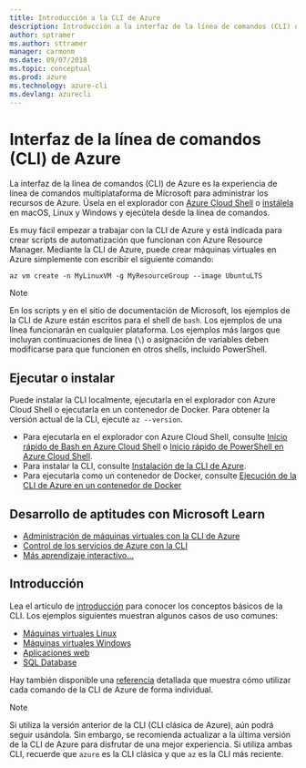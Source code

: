 ```yaml
---
title: Introducción a la CLI de Azure
description: Introducción a la interfaz de la línea de comandos (CLI) de Azure.
author: sptramer
ms.author: sttramer
manager: carmonm
ms.date: 09/07/2018
ms.topic: conceptual
ms.prod: azure
ms.technology: azure-cli
ms.devlang: azurecli
---
```


# <a name="azure-command-line-interface-cli"></a>Interfaz de la línea de comandos (CLI) de Azure

La interfaz de la línea de comandos (CLI) de Azure es la experiencia de línea de comandos multiplataforma de Microsoft para administrar los recursos de Azure.
Úsela en el explorador con [Azure Cloud Shell](/azure/cloud-shell/overview) o [instálela](install-azure-cli.md) en macOS, Linux y Windows y ejecútela desde la línea de comandos.

Es muy fácil empezar a trabajar con la CLI de Azure y está indicada para crear scripts de automatización que funcionan con Azure Resource Manager.
Mediante la CLI de Azure, puede crear máquinas virtuales en Azure simplemente con escribir el siguiente comando:

```azurecli-interactive
az vm create -n MyLinuxVM -g MyResourceGroup --image UbuntuLTS
```

> [!NOTE]
>
> En los scripts y en el sitio de documentación de Microsoft, los ejemplos de la CLI de Azure están escritos para el shell de `bash`. Los ejemplos de una línea funcionarán en cualquier plataforma. Los ejemplos más largos que incluyan continuaciones de línea (`\`) o asignación de variables deben modificarse para que funcionen en otros shells, incluido PowerShell.

## <a name="run-or-install"></a>Ejecutar o instalar

Puede instalar la CLI localmente, ejecutarla en el explorador con Azure Cloud Shell o ejecutarla en un contenedor de Docker. Para obtener la versión actual de la CLI, ejecute `az --version`.

* Para ejecutarla en el explorador con Azure Cloud Shell, consulte [Inicio rápido de Bash en Azure Cloud Shell](/azure/cloud-shell/quickstart) o [Inicio rápido de PowerShell en Azure Cloud Shell](/azure/cloud-shell/quickstart-powershell).
* Para instalar la CLI, consulte [Instalación de la CLI de Azure](install-azure-cli.md).
* Para ejecutarla como un contenedor de Docker, consulte [Ejecución de la CLI de Azure en un contenedor de Docker](run-azure-cli-docker.md)

## <a name="build-your-skills-with-microsoft-learn"></a>Desarrollo de aptitudes con Microsoft Learn

- [Administración de máquinas virtuales con la CLI de Azure](/learn/modules/manage-virtual-machines-with-azure-cli/)
- [Control de los servicios de Azure con la CLI](/learn/modules/control-azure-services-with-cli/)
- [Más aprendizaje interactivo...](/learn/browse/?products=azure-clis)

## <a name="get-started"></a>Introducción

Lea el artículo de [introducción](get-started-with-azure-cli.md) para conocer los conceptos básicos de la CLI. Los ejemplos siguientes muestran algunos casos de uso comunes:

- [Máquinas virtuales Linux](/azure/virtual-machines/virtual-machines-linux-cli-samples?toc=%2fcli%2fazure%2ftoc.json&bc=%2fcli%2fazure%2fbreadcrumb%2ftoc.json)
- [Máquinas virtuales Windows](/azure/virtual-machines/virtual-machines-windows-cli-samples?toc=%2fcli%2fazure%2ftoc.json&bc=%2fcli%2fazure%2fbreadcrumb%2ftoc.json)
- [Aplicaciones web](/azure/app-service-web/app-service-cli-samples?toc=%2fcli%2fazure%2ftoc.json&bc=%2fcli%2fazure%2fbreadcrumb%2ftoc.json)
- [SQL Database](/azure/sql-database/sql-database-cli-samples?toc=%2fcli%2fazure%2ftoc.json&bc=%2fcli%2fazure%2fbreadcrumb%2ftoc.json)

Hay también disponible una [referencia](/cli/azure/reference-index) detallada que muestra cómo utilizar cada comando de la CLI de Azure de forma individual.

> [!NOTE]
> Si utiliza la versión anterior de la CLI (CLI clásica de Azure), aún podrá seguir usándola.
> Sin embargo, se recomienda actualizar a la última versión de la CLI de Azure para disfrutar de una mejor experiencia.
> Si utiliza ambas CLI, recuerde que `azure` es la CLI clásica y que `az` es la CLI más reciente.
